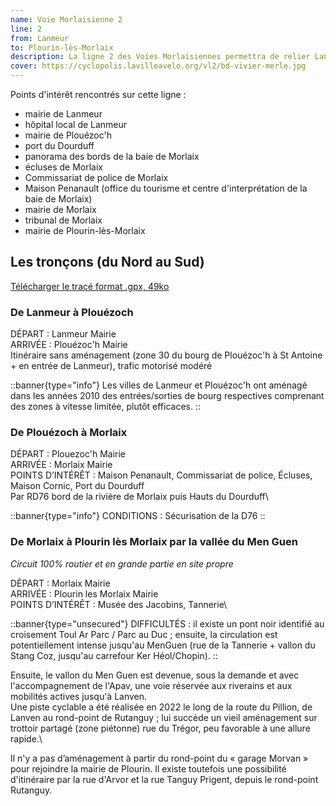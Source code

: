 ```yaml
---
name: Voie Morlaisienne 2
line: 2
from: Lanmeur
to: Plourin-lès-Morlaix
description: La ligne 2 des Voies Morlaisiennes permettra de relier Lanmeur et Plouézoc'h à Plourin-lès-Morlaix en passant par les bords de la rivière, en traversant Morlaix, et en empruntant la vallée du Men Guen et la piste cyclable du Pillion, ce qui en fait l'un des itinéraires les plus sécurisés en 2025.
cover: https://cyclopolis.lavilleavelo.org/vl2/bd-vivier-merle.jpg
---
```


Points d'intérêt rencontrés sur cette ligne :
 - mairie de Lanmeur
 - hôpital local de Lanmeur
 - mairie de Plouézoc'h
 - port du Dourduff
 - panorama des bords de la baie de Morlaix
 - écluses de Morlaix
 - Commissariat de police de Morlaix
 - Maison Penanault (office du tourisme et centre d'interprétation de la baie de Morlaix)
 - mairie de Morlaix
 - tribunal de Morlaix
 - mairie de Plourin-lès-Morlaix


## Les tronçons (du Nord au Sud)

[Télécharger le tracé format .gpx, 49ko](https://framateam.org/files/831socseo3d9fpbo1ddkc9e35e/public?h=CfsI10125V6ZWlCw7O1qFZphITLlrKkb3hZrgTNx1ck)


### De Lanmeur à Plouézoch

DÉPART : Lanmeur Mairie\
ARRIVÉE : Plouézoc'h Mairie\
Itinéraire sans aménagement (zone 30 du bourg de Plouézoc'h à St Antoine + en entrée de Lanmeur), trafic motorisé modéré

::banner{type="info"}
Les villes de Lanmeur et Plouézoc'h ont aménagé dans les années 2010 des entrées/sorties de bourg respectives comprenant des zones à vitesse limitée, plutôt efficaces.
::

### De Plouézoch à Morlaix

DÉPART : Plouezoc'h Mairie\
ARRIVÉE : Morlaix Mairie\
POINTS D’INTÉRÊT : Maison Penanault, Commissariat de police, Écluses, Maison Cornic, Port du Dourduff\
Par RD76 bord de la rivière de Morlaix puis Hauts du Dourduff\

::banner{type="info"}
CONDITIONS : Sécurisation de la D76
::


### De Morlaix à Plourin lès Morlaix par la vallée du Men Guen

*Circuit 100% routier et en grande partie en site propre*

DÉPART : Morlaix Mairie\
ARRIVÉE : Plourin les Morlaix Mairie\
POINTS D’INTÉRÊT : Musée des Jacobins, Tannerie\

::banner{type="unsecured"}
DIFFICULTÉS : il existe un pont noir identifié au croisement Toul Ar Parc / Parc au Duc ; ensuite, la circulation est potentiellement intense jusqu'au MenGuen (rue de la Tannerie + vallon du Stang Coz, jusqu'au carrefour Ker Héol/Chopin).
::

Ensuite, le vallon du Men Guen est devenue, sous la demande et avec l'accompagnement de l'Apav, une voie réservée aux riverains et aux mobilités actives jusqu'à Lanven.\
Une piste cyclable a été réalisée en 2022 le long de la route du Pillion, de Lanven au rond-point de Rutanguy ; lui succède un vieil aménagement sur trottoir partagé (zone piétonne) rue du Trégor, peu favorable à une allure rapide.\

Il n'y a pas d’aménagement à partir du rond-point du « garage Morvan » pour rejoindre la mairie de Plourin. Il existe toutefois une possibilité d'itinéraire par la rue d'Arvor et la rue Tanguy Prigent, depuis le rond-point Rutanguy.